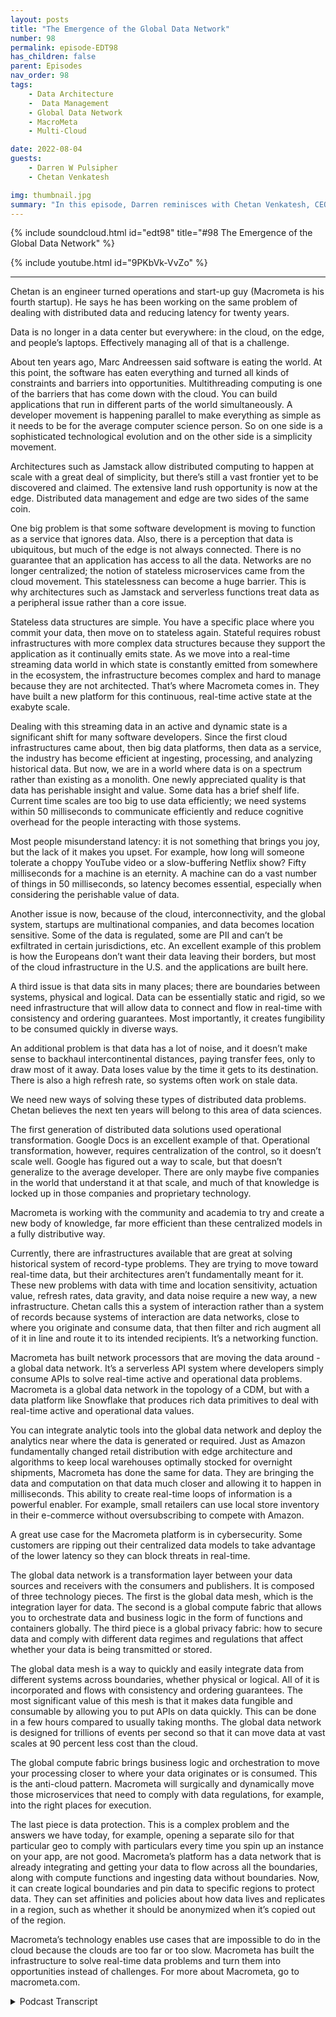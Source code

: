 ```yaml
---
layout: posts
title: "The Emergence of the Global Data Network"
number: 98
permalink: episode-EDT98
has_children: false
parent: Episodes
nav_order: 98
tags:
    - Data Architecture
    -  Data Management
    - Global Data Network
    - MacroMeta
    - Multi-Cloud

date: 2022-08-04
guests:
    - Darren W Pulsipher
    - Chetan Venkatesh

img: thumbnail.jpg
summary: "In this episode, Darren reminisces with Chetan Venkatesh, CEO of MacroMeta. Venkatesh has a long history of data management from the beginning days of Grid Computing and has started MacroMeta to tackle data management across the globally dispersed edge, data centers, and clouds. "
---
```


{% include soundcloud.html id="edt98" title="#98 The Emergence of the Global Data Network" %}

{% include youtube.html id="9PKbVk-VvZo" %}

---

Chetan is an engineer turned operations and start-up guy (Macrometa is his fourth startup). He says he has been working on the same problem of dealing with distributed data and reducing latency for twenty years.

Data is no longer in a data center but everywhere: in the cloud, on the edge, and people’s laptops. Effectively managing all of that is a challenge.

About ten years ago, Marc Andreessen said software is eating the world. At this point, the software has eaten everything and turned all kinds of constraints and barriers into opportunities. Multithreading computing is one of the barriers that has come down with the cloud. You can build applications that run in different parts of the world simultaneously. A developer movement is happening parallel to make everything as simple as it needs to be for the average computer science person. So on one side is a sophisticated technological evolution and on the other side is a simplicity movement.

Architectures such as Jamstack allow distributed computing to happen at scale with a great deal of simplicity, but there’s still a vast frontier yet to be discovered and claimed. The extensive land rush opportunity is now at the edge. Distributed data management and edge are two sides of the same coin.

One big problem is that some software development is moving to function as a service that ignores data. Also, there is a perception that data is ubiquitous, but much of the edge is not always connected. There is no guarantee that an application has access to all the data. Networks are no longer centralized; the notion of stateless microservices came from the cloud movement. This statelessness can become a huge barrier. This is why architectures such as Jamstack and serverless functions treat data as a peripheral issue rather than a core issue.

Stateless data structures are simple. You have a specific place where you commit your data, then move on to stateless again. Stateful requires robust infrastructures with more complex data structures because they support the application as it continually emits state. As we move into a real-time streaming data world in which state is constantly emitted from somewhere in the ecosystem, the infrastructure becomes complex and hard to manage because they are not architected. That’s where Macrometa comes in. They have built a new platform for this continuous, real-time active state at the exabyte scale.

Dealing with this streaming data in an active and dynamic state is a significant shift for many software developers. Since the first cloud infrastructures came about, then big data platforms, then data as a service, the industry has become efficient at ingesting, processing, and analyzing historical data. But now, we are in a world where data is on a spectrum rather than existing as a monolith. One newly appreciated quality is that data has perishable insight and value. Some data has a brief shelf life. Current time scales are too big to use data efficiently; we need systems within 50 milliseconds to communicate efficiently and reduce cognitive overhead for the people interacting with those systems.

Most people misunderstand latency: it is not something that brings you joy, but the lack of it makes you upset. For example, how long will someone tolerate a choppy YouTube video or a slow-buffering Netflix show? Fifty milliseconds for a machine is an eternity. A machine can do a vast number of things in 50 milliseconds, so latency becomes essential, especially when considering the perishable value of data.

Another issue is now, because of the cloud, interconnectivity, and the global system, startups are multinational companies, and data becomes location sensitive. Some of the data is regulated, some are PII and can’t be exfiltrated in certain jurisdictions, etc. An excellent example of this problem is how the Europeans don’t want their data leaving their borders, but most of the cloud infrastructure in the U.S. and the applications are built here.

A third issue is that data sits in many places; there are boundaries between systems, physical and logical. Data can be essentially static and rigid, so we need infrastructure that will allow data to connect and flow in real-time with consistency and ordering guarantees. Most importantly, it creates fungibility to be consumed quickly in diverse ways.

An additional problem is that data has a lot of noise, and it doesn’t make sense to backhaul intercontinental distances, paying transfer fees, only to draw most of it away. Data loses value by the time it gets to its destination. There is also a high refresh rate, so systems often work on stale data.

We need new ways of solving these types of distributed data problems. Chetan believes the next ten years will belong to this area of data sciences.

The first generation of distributed data solutions used operational transformation. Google Docs is an excellent example of that. Operational transformation, however, requires centralization of the control, so it doesn’t scale well. Google has figured out a way to scale, but that doesn’t generalize to the average developer. There are only maybe five companies in the world that understand it at that scale, and much of that knowledge is locked up in those companies and proprietary technology.

Macrometa is working with the community and academia to try and create a new body of knowledge, far more efficient than these centralized models in a fully distributive way.

Currently, there are infrastructures available that are great at solving historical system of record-type problems. They are trying to move toward real-time data, but their architectures aren’t fundamentally meant for it. These new problems with data with time and location sensitivity, actuation value, refresh rates, data gravity, and data noise require a new way, a new infrastructure. Chetan calls this a system of interaction rather than a system of records because systems of interaction are data networks, close to where you originate and consume data, that then filter and rich augment all of it in line and route it to its intended recipients. It’s a networking function.

Macrometa has built network processors that are moving the data around - a global data network. It’s a serverless API system where developers simply consume APIs to solve real-time active and operational data problems. Macrometa is a global data network in the topology of a CDM, but with a data platform like Snowflake that produces rich data primitives to deal with real-time active and operational data values.

You can integrate analytic tools into the global data network and deploy the analytics near where the data is generated or required. Just as Amazon fundamentally changed retail distribution with edge architecture and algorithms to keep local warehouses optimally stocked for overnight shipments, Macrometa has done the same for data. They are bringing the data and computation on that data much closer and allowing it to happen in milliseconds. This ability to create real-time loops of information is a powerful enabler. For example, small retailers can use local store inventory in their e-commerce without oversubscribing to compete with Amazon.

A great use case for the Macrometa platform is in cybersecurity. Some customers are ripping out their centralized data models to take advantage of the lower latency so they can block threats in real-time.

The global data network is a transformation layer between your data sources and receivers with the consumers and publishers. It is composed of three technology pieces. The first is the global data mesh, which is the integration layer for data. The second is a global compute fabric that allows you to orchestrate data and business logic in the form of functions and containers globally. The third piece is a global privacy fabric: how to secure data and comply with different data regimes and regulations that affect whether your data is being transmitted or stored.

The global data mesh is a way to quickly and easily integrate data from different systems across boundaries, whether physical or logical. All of it is incorporated and flows with consistency and ordering guarantees. The most significant value of this mesh is that it makes data fungible and consumable by allowing you to put APIs on data quickly. This can be done in a few hours compared to usually taking months. The global data network is designed for trillions of events per second so that it can move data at vast scales at 90 percent less cost than the cloud.

The global compute fabric brings business logic and orchestration to move your processing closer to where your data originates or is consumed. This is the anti-cloud pattern. Macrometa will surgically and dynamically move those microservices that need to comply with data regulations, for example, into the right places for execution.

The last piece is data protection. This is a complex problem and the answers we have today, for example, opening a separate silo for that particular geo to comply with particulars every time you spin up an instance on your app, are not good. Macrometa’s platform has a data network that is already integrating and getting your data to flow across all the boundaries, along with compute functions and ingesting data without boundaries. Now, it can create logical boundaries and pin data to specific regions to protect data. They can set affinities and policies about how data lives and replicates in a region, such as whether it should be anonymized when it’s copied out of the region.

Macrometa’s technology enables use cases that are impossible to do in the cloud because the clouds are too far or too slow. Macrometa has built the infrastructure to solve real-time data problems and turn them into opportunities instead of challenges. For more about Macrometa, go to macrometa.com. 


<details>
<summary> Podcast Transcript </summary>

<p>﻿1</p>
<p>Hello, thisis Darren Pulsipher, chief solutionarchitect of public sector at Intel.</p>
<p>And welcome to Embracing</p>
<p>Digital Transformation,where we investigate effective change,leveraging people, processand technology.</p>
<p>On today's episode,the emergence of the Global Data Networkwith co-founder and CEO of MacroMeta,</p>
<p>Chetan</p>
<p>Venkatesh.</p>
<p>Chetan welcome to the show.</p>
<p>Thank you very much, Darren.</p>
<p>It's a pleasure to be here.</p>
<p>I appreciate the opportunity.</p>
<p>So, Chetan, you are the CEOand co-founder of MacroMeta.</p>
<p>Why did you do this?</p>
<p>Well, you know, some people think I'mjust a sucker for punishmentbecause this is my fourth startup, Darren.</p>
<p>And, you know, I like to trulyhave been solvingthe same problem for 20 years now.</p>
<p>But, you know, it's what I call the spiralstaircase where you're sort of going up.</p>
<p>So you sort of see the same things,but you see them from different elevationsand that gives youa different perspective.</p>
<p>So just my background.</p>
<p>I'm an engineer turned,you know, operations and startup guyprimarily because Iwas not a great engineer,</p>
<p>I was an okay engineer,and there were peoplewho are way better than me.</p>
<p>And when I started to work with customers,</p>
<p>I realized, Hey, this is something I cando, which is take all this complextechnical stuffand translate it into the world of thecustomer in a way that makes sense to thembecause they don't careabout all this technical things.</p>
<p>They just want to solve a problem.</p>
<p>And so, yeah, I luckily for me,there's a place in the world.</p>
<p>So I was able to sort oftake those complex technical ideas and,and turn that into business value.</p>
<p>And I've been working in data basesand datainfrastructure for 22 years,three startups prior to this,most of them dealing with distributed dataand trying to reduce latency.</p>
<p>So I've been trying to help the worldsave milliseconds for 20 years now.</p>
<p>Yeah.</p>
<p>So I might have given you, you know,a few seconds back in your life, Darren.</p>
<p>Well, there you go.</p>
<p>Thank you very much for this.</p>
<p>I want to know what you did with those.</p>
<p>I completely wasted on downloadingcat videos on YouTube.</p>
<p>That's what I did.</p>
<p>Well, my my mission is accomplished.</p>
<p>Well, I'm glad that you're up leveling,because you and I are very similarthis way.</p>
<p>I'm an okay engineer.</p>
<p>Software engineer,but where my superpowers like yours.</p>
<p>Right.</p>
<p>I can take really complex ideas andmake it easier for people to understand.</p>
<p>So we'll see how good both of us do today.</p>
<p>Making the complex worldof data management,especially now that data is no longerin your data center.</p>
<p>Right.</p>
<p>It's it's in the cloud. It's on the edge.</p>
<p>It's on people's laptops.</p>
<p>It's on mobiledevice. It's everywhere now.</p>
<p>And how do you effectively manageall of that?</p>
<p>That's that's going to be tough.</p>
<p>Yeah.</p>
<p>You know, we live, I think, insort of the wild west of data now.</p>
<p>You know, Marc</p>
<p>Andreessen said something like</p>
<p>Software is eating the world or somethingand that about ten, 12 years back.</p>
<p>And I think software is sortof eating everything at this point.</p>
<p>And largely turned,you know, all kinds of constraintsand barriers into opportunities.</p>
<p>And one of the barriersthat's come down with cloudnow is just multi reason computing.</p>
<p>You canyou can basically build applicationsthat run in different parts of the worldat the same time. How crazy is that?</p>
<p>And it's pretty crazywhen you think about it.</p>
<p>You Yeah.</p>
<p>And more importantly,</p>
<p>I think what's exciting is thatthere is this developer movementthat's happening in parallelto make everythingsimple, as simple as it needs to befor you to be able to use them.</p>
<p>The averageperson, you know, with somecomputer science backgroundcan build these types of things.</p>
<p>So it's really interestingbecause we've got on one sidethis very sophisticated technologyevolution and the other sidea simplicity movementcoming from developersto make everything simple and easy to use.</p>
<p>And you're seeing fabulous, amazingconstructs like Jam Stack, for example,that allow this sort of distributedcomputing to happen at scalewith a great deal of simplicityand super exciting stuff.</p>
<p>But, you know,there's still so much of openspace and vastfrontier yet to be discovered and cleaned.</p>
<p>And I think that's sort of the big landrush opportunity at the edge.</p>
<p>Distributed data management in edgeare just two sides of the same coin.</p>
<p>They're almost synonyms in many ways.</p>
<p>So yeah, what I found onthis is really interestingbecause you talkedabout the software developersand that whole communitythat's been built aroundserverless function as a service.</p>
<p>Like jam stacks and things like that.</p>
<p>They all ignore data.</p>
<p>Yeah.</p>
<p>There's this obsession.</p>
<p>That datais ubiquitously available everywhere.</p>
<p>And what I have learned by workinga lot on the edge is</p>
<p>I have a lot of edgenow that isn't connected all the time.</p>
<p>I can't guarantee that my applicationhas access to all the data all the time.</p>
<p>So this is a bit this is a big problem.</p>
<p>It is a huge problem.</p>
<p>And, you know, a part of it is that we'vebeen spoiled by centralized computing.</p>
<p>You know, think about it all.</p>
<p>Your network was centralized, right?</p>
<p>Hey, you bring all your data andturn it into one giant pile in one place,and then you can slice and dice itwith consistencywith all these different guaranteesthat are called acid.</p>
<p>You know, all that fun stuff, right?</p>
<p>And so we got spoiled.</p>
<p>And so one of the thingsthat came out of the cloud movement,which is a pattern in the cloud, butis an anti pattern when it comes to datamanagement, especially distributed data,is this notion of stateless microservices.</p>
<p>You know, stateless worksgreat for decoupling data and compute.</p>
<p>But to your point,when data is distributedand you need to bring compute toour data is not we're not shipping datato our computers that statelessnessends up becoming the huge barrier.</p>
<p>And so you actually need to embracea more stateful way of doing things.</p>
<p>And so you're right, you'reabsolutely right.</p>
<p>People have not figured outhow to do stateful things.</p>
<p>And that's why Jam Stack and all theseserverless functions and all that stufftreat data as sort of a second classcitizen, as a sort of a,you know, a peripheral issue,not a core issue.</p>
<p>Yeah. Which I think is hilarious, right.</p>
<p>When you think about it,why do we even write code?</p>
<p>Yeah, to do something with data.</p>
<p>To do something with data.</p>
<p>Well, I guess if you're a gamerand now you're still doing somethingwith data, but you.</p>
<p>Know, I mean, yeah, yeah.</p>
<p>I mean.</p>
<p>You always are.</p>
<p>And so this concept of,oh, I'm just I'm stateless.</p>
<p>I don't get I,</p>
<p>I don't know where it came from exceptexcept for, I guess, a very focusedand myopic view of the present.</p>
<p>But the future that we have today,it falls apart.</p>
<p>Well, you know, I if I could take a minuteto talk about state versus statelessness,because it's an really interesting issuewe don't appreciate.</p>
<p>And they'll give a little bitof a historical picture here.</p>
<p>We don't appreciate statelessnessas really a consequence of very good</p>
<p>UNIX design philosophy.</p>
<p>Like POSIX basically cleaned up stateand said State has to be thesediscrete things and it goesinto specific places at specific times.</p>
<p>And it created this very clean separationbetween compute and state and allowed,you know, statelessness to come as a as asa, as a first order consequence of that.</p>
<p>Right or state fulness.</p>
<p>You know, if you it complicatesthe state complicates everything.</p>
<p>It makes everything expensive. Oh,yeah, yeah, yeah.</p>
<p>And it forces peopleto start thinking in data structuresthat are not easy to reason with.</p>
<p>And that's the hardest problemabout state.</p>
<p>You know, when you're stateless, your datastructures are super simple, right?</p>
<p>And you have a very specific way placesat which you commit your dataand then you move onand you stateless again. Right?</p>
<p>So you kind of,you know, build up a little bit of stateand then you write itand then you move on.</p>
<p>So at any point you lose something.</p>
<p>It's that little bit of intermediary statethat you build up, right?</p>
<p>Versus in stateful,you need infrastructuresthat are far more powerful,that are even structurally more complexbecause they're supporting the applicationas it continually emits state.</p>
<p>And we're moving into a real timestreamingdata world and that's continuallyemitting state from somewhere.</p>
<p>And so the infrastructuresare just not designed for that.</p>
<p>And that's where my company Macromediacomes in, because we really builta new platform for this sort ofcontinuous, real time active statethat is happening at the Zara better,you know, whatever gajillionbyte scale scheduling invites.</p>
<p>Yeah, exactly.</p>
<p>You know, this is interestingbecause I've been doing a lot of researchin O.T infrastructureand the difference between opportunityot how state ownedall Iot devices have state right.</p>
<p>And I think this is fascinatingthat you brought up thatyou know the IT worldwe kind of separated the two.</p>
<p>Maybe why that might bewhy there's so much contentionbetween the opportunity professionalsand industries as a whole,because on the IT side,we've kind of ignored state.</p>
<p>But I like how you said nowwe've got streaming data that has activedynamic state.</p>
<p>I mean that'sthat's a major shift for a lot of I.T.software developers.</p>
<p>Yeah.</p>
<p>You know,</p>
<p>I mean, again, I take an evolutionaryperspective.</p>
<p>Almost everything we've done with datais historical in nature.</p>
<p>We're great at looking at the rearviewmirror and saying, ha, you know, that</p>
<p>I passed that thing already or a pastthis last quarter or last season.</p>
<p>But we're terribleat looking at the windscreenand seeing what's coming our way.</p>
<p>Our systems don't support that,which is counterintuitive.</p>
<p>You'd think that, you know,just given the human,you know, neural bias, right, towardspredicting the future,we would have been overly investedin technologies that allow you to processdata in real time.</p>
<p>But no, we've actually builta great competence and process and datathat's historical.</p>
<p>And that's actually what what'swhat's really, in my opinion,the shift that's happening this decade.</p>
<p>A lot of what we didsince the first cloud infrastructures cameand then the big dataplatforms came and then,you know, data as a service started in</p>
<p>March was just get very efficientat ingesting and processingand analyzing historical data.</p>
<p>But now we're starting to get into a worldwhere data needs to be,you know, kind ofyou need to think of data as on a spectrumrather than as these, you know, just onemonolithic, monolithic thing, because datahas maybe five or six qualitiesthat are now starting to get appreciate.</p>
<p>The first one is data has perishableinsight, value data has shelf life.</p>
<p>Right.</p>
<p>I when you first brought this up,</p>
<p>I thought this is hilariousbecause the first thing that came tomy mind is bananas, right?</p>
<p>Because bananas it I lived in Brazilfor two yearsand I know what real ripe bananas are.</p>
<p>We don't have those in the U.S.unless they're like, totally brown. Yeah.</p>
<p>But to have a very ripe banana,you watch it go through its progressand then it spoils.</p>
<p>So you're saying the same sort of thingwith data.</p>
<p>It has really important value,but as time goeson, that value can spoil over time.</p>
<p>Right.</p>
<p>They have their shelf life and data.</p>
<p>And I think of then, you know,there's different types of shelf life.</p>
<p>There's datathat is valid in tens of milliseconds,you know, hundreds of milliseconds.</p>
<p>There's some value there.</p>
<p>And then it's sort of the halflife of that datajust sort of falls off the cliff.</p>
<p>There's not not enough valuable things.</p>
<p>And then there's other forms of datathat are sort of really hundredsof milliseconds of secondsand so on and so forth.</p>
<p>The big data systemsreally operate at the level of,you know, many seconds,multiple seconds and onwards to minutes.</p>
<p>But substantially, almost everythingwe want to do, which comes with theyou know, which comeswith trying to interactbetween systems or people in systems.</p>
<p>You know, those timescales are too big,our brains too fast for those timescales.</p>
<p>So we need systemsthat are really within 50 millisecondsfor us to build,you know, to be able to communicateefficiently and reduce cognitive overheadfor those people who are interactingwith those systems.</p>
<p>Latency is actually it's not it's notlatency is a big cognitive overloadfor most people. I mean, imaginewatching a choppy video on YouTube.</p>
<p>You hate it, right?</p>
<p>I mean. We go, oh, yeah, yeah,</p>
<p>I change channel.</p>
<p>You change channels, right?</p>
<p>I mean, the minute your Netflix startsto buffering your screen, you know,you're like,what's going on? And you know, you're up.</p>
<p>So latency, most people misunderstand.</p>
<p>It's not something that gives you joy.</p>
<p>The lack of latency makes you very upsetand angry.</p>
<p>It's just a cognitive functionof our brains right now.</p>
<p>That's human latency, right?</p>
<p>Our perceptions of latencyare like 75 milliseconds and beloware 50 milliseconds, and below 50milliseconds for a machine is an eternity.</p>
<p>You know, it can do a gazillion thingsin those 50 milliseconds.</p>
<p>So latency ends up becoming sort of thisvery key thing.</p>
<p>And so when you start to look through,you know, data has shelf lifeand perishable valuethere, you just start to see problemsin a little bitof a different perspective.</p>
<p>The second issue isand now because of cloud and, you know,interconnectivity and global system,the startups are global companies.</p>
<p>Now, it's not like the old dayswhere you had to be an IBM,you know, to be in 20 countries. Right.</p>
<p>I mean, my tiny little startup,</p>
<p>Right.</p>
<p>We operate in all these different regimes.</p>
<p>And so everyone's globaland their data is location sensitive.</p>
<p>Now, some of that data is probablyregulated.</p>
<p>You know,you've got some PII, you're connecting.</p>
<p>And guess what,if you're in certain jurisdictions,that data can't be exfiltrated.</p>
<p>You shouldn't be sending itout of the country.</p>
<p>This whole privacy shield,you know, thing that happenedbetween the US and Europeis a great example of that.</p>
<p>The Europeans really don't want their dataleaving their borders,you know, and unfortunately, guess what?</p>
<p>All the cloudinfrastructure is mostly hereand we build our applications here.</p>
<p>You know, it'snot because we want everyone's data, it'sjust because this is where we builtthe data centers in the clouds.</p>
<p>Right. Right.</p>
<p>So so there are some interesting problemswith data center relocation, anything.</p>
<p>The third part of this is also that datasets in all these kinds of places.</p>
<p>There are boundariesbetween systems, physical boundaries.</p>
<p>There are different data centers.</p>
<p>They're different parts of the worldare geographically distributedor there are logical boundaries,which is I've got an app that needs datathat's in this part of the business.</p>
<p>And another part of datathat's in a, you know, supply chainwith a partner, for example.</p>
<p>So dataessentially is very static in origin.</p>
<p>And what we need is infrastructuresthat allow you to connectdata, get it flowing in real timewith consistency guarantees,with ordering guarantees,but most importantly,be able to turn that dataand know you know, fungibility, createfungibility with the data,allow it to be consumedvery rapidly and quickly in diverse waysthrough putting APIs on that data.</p>
<p>So that's sort of the second thingthat's driving a lot of this movementaway, right towards distributed,which is the location and the boundaries.</p>
<p>And third thing is a lot of datajust has a lot of noise in it.</p>
<p>There's very little signal, lots of noise,and it makes no sense to backhaulall of that dataintercontinental distances,paying transfer fees to our networkproviders only to draw most of it away.</p>
<p>You know, when we get it all therebecause we're filtering or aggregatingor doing things like that.</p>
<p>So when you start to appreciate,you know, these aspects of data gravity,that data originatesin certain places and loses valueby the time it gets to its destinationthat there is location, boundariesand sensitivity to those things.</p>
<p>There's also highrefresh rate and changes in data, right?</p>
<p>I mean, a lot of systems are busychange to process data.</p>
<p>You know,</p>
<p>I'll take data from this system, processit and push it on to the next thing.</p>
<p>Right.</p>
<p>And what ends up happeningis, you know, you start to see datathat is very high refresh rate.</p>
<p>And so systems are working on staleversions of data.</p>
<p>They're not seeing the latest versionof the datathey've computed on somethingthat's stale.</p>
<p>It's kind of likethe whole Scarlett problem.</p>
<p>When we look into the sky,we're seeing light from starsthat came up billionairesback, right? A million years back.</p>
<p>Yeah, well, guess what?</p>
<p>In terms of latency,your system is seeing datathat could, you know, metaphoricallyspeaking, is a million years old.</p>
<p>It's it's useless.</p>
<p>You know, that's because it's stilland so we need new infrastructures.</p>
<p>We need new ways of solvingthese type of distributed data problems.</p>
<p>And, you know, I'm</p>
<p>I think the next ten years belongs to thisthis area of data sciences. So.</p>
<p>So do you think this is I mean, can Im</p>
<p>I just going to fix thiswith this infrastructure changesor is this going to cause a paradigmshift as in programing models as wellwhere or can I can I leverage what I'vewhat I've just spentthe last 20 years doing right.</p>
<p>Can I leverage that stuff in in thisnew world where data is king or not?</p>
<p>I know you see where I'm going with that.</p>
<p>No, I think it has to be incremental.</p>
<p>Otherwise it's not going to get broadscale adoption.</p>
<p>I mean, we are an incremental speciesand civilization, right.</p>
<p>Disruptive changes,as much as they're disruptive,still have some sort of an on on rampon on board that you can get on the right.</p>
<p>And I think we saw thatwith the first generationof distributed data solutions,a lot of folks tried to build distributeddata solutionsusing some exotic technologies.</p>
<p>You know, maybe five, ten years back,there was those technologies calledoperational transformation.</p>
<p>And, you know,</p>
<p>Google Docs is a great example of that.</p>
<p>And everybodythought operational transformation ishow we're going to solve this data problemfor distributed data.</p>
<p>But operational transformationrequires centralization of the control.</p>
<p>There.</p>
<p>And so it doesn't scale very wellbecause the more participants you havethat are trained to distribute dataand coordinate consistencyin ordering of data, in that centralizedlayer becomes a chokepoint.</p>
<p>Now, in Google's case,they've got extensive infrastructure,very smart scientists,and they've figured out a wayto make operational transformation workat scale with things like Google Docs.</p>
<p>But that doesn't generalizevery well to the average developer, right.</p>
<p>In fact, if you think about distributeddata problems,there aremaybe only five companies in the worldthat really understand it at that scale.</p>
<p>Stats Amazon, Google, Facebookand your and Google.</p>
<p>Right. Those are the five companies. Yeah.</p>
<p>And so most of the body of knowledgeabout how to solve distributed dataat scale is locked up in those companiesand proprietary tech in, youknow, in Indiaand what we're doing at macroat least is sort of working with communityas well as with the with with academiato try and createjust a new body of knowledge,far more efficient than some of these,you know, centralized modelsto be able to do thisin a fully distributive way.</p>
<p>You know, this this reminds mea lot of the problem that wasprevalent in the late ninetiesand early 2000with high performance computing,same same similar type of problemwhen they startedbuilding the first clouds,which they call grids.</p>
<p>Yeah.</p>
<p>With disparate systemsscattered all over the place,they have the same sort of problem.</p>
<p>I have data that needs to be scatteredall over the place, but I need itwith low latency.</p>
<p>I need it as close to the computeas it is.</p>
<p>Do we have any learnings from from that,that old grid storage space?</p>
<p>Absolutely.</p>
<p>I mean, Hadoop is and is theis the consequence of that, right?</p>
<p>Yeah, that's. True. Yeah.</p>
<p>I think great things came out of the HPCclustering grid stuff.</p>
<p>I mean, you're giving me memoriesover here and remembering</p>
<p>Linux in the Bill</p>
<p>Wolff project from back in the early 2000.</p>
<p>That's right.</p>
<p>It was so exciting because suddenlyyou could put things together.</p>
<p>There was another amazing I'm sorry,</p>
<p>I'm going to reminisce for a second,but one of my. Oh, that's fine.</p>
<p>One of my favorite projectsfrom that time wasa project called Mosaics Open Mosaics from</p>
<p>I remember,</p>
<p>I think it might have been a universityin Israel that that did that.</p>
<p>I believe it was a moshesomething or the otherwho built that amazing piece of tech.</p>
<p>And I built my first 3D rendering farmusing that technology as myyou know, people are buildingrendering fonts today.</p>
<p>I built an IT rendering farm as a service,you know, 15 years back using open mosaicsbecause you could uploada raytracing file and we would farm it outusing open mosaics of 25 servers.</p>
<p>That's hilarious.</p>
<p>Yeah.</p>
<p>I wrote I wrote my seniorthesis on distributed raytracing.</p>
<p>Oh, wow. Yeah. Soare we the same person?</p>
<p>I know we might be the same person.</p>
<p>It feels, like, hilarious.</p>
<p>It feels like you're just.</p>
<p>We're versions of each other here.</p>
<p>Yeah, we are. This is.</p>
<p>This is pretty funny.</p>
<p>Yeah. Yeah.</p>
<p>All right, so solet's dig into a little biton what Macromediahas tackled and how,you know, as a developeror maybe not even as a developer, right?</p>
<p>As a systems engineer, as a solutionsengineer, how would I leverage somethinglike what you guys provide?</p>
<p>Is it just this,hey, data is available everywhereor what exactlywhat exactly did macrame tackle for us?</p>
<p>Yeah.</p>
<p>So, you know, we think thatthere's already a lot of high quality,you know, infrastructure availablefor solvingsort of this historical systemof record type of problems.</p>
<p>I mean, we've got databasesthat are amazing.</p>
<p>Yeah, right.</p>
<p>And today,you know, you can go to the cloudand you can fire up a plan at scaleor nobody else.</p>
<p>And you can throw infiniteamounts of historical data at itand it'll chop it up like a champion.</p>
<p>Right.</p>
<p>And, you know, same thing with data lakes.</p>
<p>You've got snowflakes,you've got you know,you've got the databricks of the world,all that.</p>
<p>They're great at historical stuff andthey're trying to move towards real time.</p>
<p>But their architectures fundamentallyaren't meant for these things.</p>
<p>They're rare view systems,as I like to call them.</p>
<p>But these new problems with datawhere there's time sensitive location,sensitivity, actuationvalue, refresh rates, data, gravity,data, noise, they require a new way,a new infrastructure.</p>
<p>And I think of theseas systems of interactionbecause they're closerto where data originates,they're closer to where data is consumed.</p>
<p>The closer where people are.</p>
<p>And so you can solve systemsof interaction problemswith systems of recordbecause systems of record,our databases in beta are houses,systems are actually a dealer networksbecause here you need to ingest data,you need to filter and rich augmentall of that in line and you need to rootdata to its intended recipients.</p>
<p>Systems are people.</p>
<p>It's a network, it'sa networking function.</p>
<p>Now, suddenlyyou need to start data like packetsand you need network processorsthat are moving data around.</p>
<p>And that's what McNamara has built,which is a, you know, aglobal data network.</p>
<p>And it's a serverless</p>
<p>API system, is a serverless platformthat developers simply consumer APIsand we now give them these abilitiesthrough those APIs to solve these,you know, real time active data,operational data problems that we have.</p>
<p>And, you know, just to double click one,they're deep into the global data networkthat MacRobert operates.</p>
<p>Think of it as sort of ace, you know,something like Akamai, a CDP, right?</p>
<p>A topology like a CDM,but a data platform like Snowflake.</p>
<p>Imagine you smash those two together in ain one of those actual linearaccelerators, right?</p>
<p>Like the one in CERN.</p>
<p>And, you know, you got this exoticnew infrastructure that came outfrom smashing these two prototypes.</p>
<p>That's what Macromedia is.</p>
<p>It's a global data networkin the topology of a CD,unlike Akamai or Cloudflare vastly.</p>
<p>But on the other end, it'sactually a data platformlike Snowflake and MongoDBthat gives you very rich data primitivesto be able to deal with these real timeactive data operational datavalues.</p>
<p>So I can take my analytics set.</p>
<p>I want to do on real timeand the tools that I'm used to using,and I can integrate them inwith this global data networkso that I can deploy these analyticsanywhereclose to where the data is generatedor where the data isrequired, where the data comes in, correctis that exactly.</p>
<p>So exactly.</p>
<p>Instead of</p>
<p>I'll give you a couple of direct examplesin the retail world, for example,you know, we're all used to gettingnext day delivery or same daydelivery in many cases.</p>
<p>And that's the Amazon nowadays. We are.</p>
<p>We are. Right.</p>
<p>And that's the Amazon prime effect.</p>
<p>But remember, five years, six years backwhen we didn't have it, you know,you usually take weeks,two weeks to get to us,but we're not going backto that world anymore because Amazonfundamentally changed retail distributionwith an edge architectureinstead of fulfilling everything from,you know, a single fulfillment centerin a state or in a region,they built caches of physical goodsclose to you and me so that when we order,they can basically locatewhich is the closest placeand ship it from there to us. Right.</p>
<p>And then clever algorithmskeep telling themwhat are the most popular thingsto keep on different caches, basically.</p>
<p>So what we're what management has doneis fundamentally build the Amazon</p>
<p>Prime for data, which is we're basicallybringing data and computation on that datamuch closer to where you are and allowingthat to happen in milliseconds.</p>
<p>So we can allow you, for example,to put our network in four of your apps.</p>
<p>And, you know, in retail as an example,a lot of retail customers use usas a way to connect the in-store inventorywith their fulfillment systemand the e-commerce system.</p>
<p>So as an example,you're shopping for hardware,you're doing a new newborn project,you go to your favorite,you know, version of Home Depotor whatever that is as you're shoppingand you add things to your basket,those are itemsthat are actually in the closest store youso you never get oversubscribedbecause that's one of the biggestfrustrations.</p>
<p>For example,people are doing these things out,which is I bought five carts from here.</p>
<p>They ran out.</p>
<p>I got to go to the next door.</p>
<p>Where's the visibility for all of this?</p>
<p>So this ability to create real timeloops of data and retailersis extraordinarily powerfulbecause it allows the small guyswho don't have Amazon's computer scienceand cloud and all of thatto really be able to compete with Amazon.</p>
<p>So, you know, we're seeing a lot of thatsort of intersection of retailingand adsand real time data as a powerful enabler.</p>
<p>Another one is in cybersecurity.</p>
<p>Some of our customers are cybersecurity enterprises that are ripping outtheir centralized data modelsand creating distributed data modelsto take advantage of lower latency sothey can block threats in real time now.</p>
<p>Yeah, so that's a really good use casebecause the sheer volume of datathat's generated from network logsor systemlogs, host logs is, is huge.</p>
<p>And today I was talking to aagency in the U.S.government.</p>
<p>They bring all their cyber threat logsback to the U.S.to do all their processing.</p>
<p>And then they'll tell you two days later,if you've been there, you can't do that.</p>
<p>So with your guys's stuff,</p>
<p>I can push that analyticsout to the edge very easily, right?</p>
<p>I do.</p>
<p>Do I have to do you guys have likeorchestration where I can say, hey,go run this on all these types of dataand it will distribute my,my and my containers or analytics,it'll distribute those out.</p>
<p>Or do I have to do that distributionmyself?</p>
<p>No, you don't have to do the distributionyourself.</p>
<p>You connect us to your data sourcesand your data destinations,and we sit in the middleand take care of all of this in real.</p>
<p>Time for you.</p>
<p>So it's ours.</p>
<p>So you take careof all the orchestration of data.</p>
<p>I'm dropping my service, mymy stateless server serverlesscontainer close to where the data isand it can do its job.</p>
<p>If I can share three slides,it might actually be helpful.</p>
<p>Is that something I could do?</p>
<p>Absolutely. Yeah.</p>
<p>Okay, great.</p>
<p>Absolutely.</p>
<p>So as I was explaining, the Global Data</p>
<p>Network really addresses sort of thisreal time needs around dataand data management and analytics.</p>
<p>Right? And it sort of acts as a plumbing.</p>
<p>It's a little transformation layerthat you put between your data sourcesand receiverswith the consumers and the publishersand it sort of takes care of it.</p>
<p>It's composed of three technology pieces.</p>
<p>The first is what we call the global datamesh.</p>
<p>It's the integration layer for data.</p>
<p>The second is a global compute fabricthat allows you to orchestrate dataand business logic in the formof functions and containers globally.</p>
<p>And then the third pieceis what we call the global privacy fabric,which is the way to secure dataand comply with different data regimesand regulations that might be in effectwherever your data is, you know, eithertransmitting or being stored.</p>
<p>So let's start with the global data mesh,which really is a way for youto integrate data from different systemsjust very quickly and easily.</p>
<p>So you've got systems that are sitting in,you know, across different boundaries,maybe physical boundaries of data centerand region,maybe they're geo distributed data.</p>
<p>Some is in Europe, some is over here.</p>
<p>Maybe it's logical.</p>
<p>You've got datain one part of your business and systemsin one part of your business and maybeother data partner systems, for example.</p>
<p>And so the data mesh acts as a wayfor you to integrate all of this stuffand get data flowing with consistencyand with,you know, ordering guarantees,which is one of the biggestand hardest problems over herebecause getting in get really, you know,you can get all kinds of twisted ways,right when you start getting it flowing.</p>
<p>But the biggest value of this globaldata mesh is that it makes datafungible and consumable by allowing youto put APIs on data very, very quickly.</p>
<p>So, you know, you might spend monthstrying to, you know,clean your dataand then put an API on it over here.</p>
<p>Is that global data mesh?</p>
<p>That's usually a couple of hours of work,for example.</p>
<p>Now, so once the data has been sortof connected and it's flowingand you put an API on top of itand we can do this at vast scales.</p>
<p>I mean, today our global data networkalready handles billions of eventsper second globally,but it's really designedfor trillions of events per second,you know, and so this is an infrastructuredesigned to move dataat vast scales at a very economical costcompared to the cloud.</p>
<p>I mean, we can move data at 90%less cost in one day,that 90% less cost because ofsome of the proprietary pieces over here.</p>
<p>So this is the first piece of the journey.</p>
<p>And then the second piece of the journeyis now bringing business logicand orchestration to move your processingcloser to where your data is originatingor data is being consumed.</p>
<p>This is the anti cloud patternin the cloud.</p>
<p>We shy. Yeah.</p>
<p>We ship data and everything to the.</p>
<p>Yeah we should be delighted computewhich is very far awaysometimes intercontinental distanceshere we flip it,we ship the computer where the data is.</p>
<p>And so with Macromedia you can actuallypoint us to your microservices, right?</p>
<p>And we will surgically movethose microservices that benefitor need to comply with data regulations,for example, and keep themdistributed and move them into a regionwhere that where that process of work,all of this is done dynamically.</p>
<p>And that's why we call it a network,because it's routing a lot of these thingsand putting them in the right placesfor these things to execute.</p>
<p>And, you know, substantially,once you've done the global,you've got the data mesh to integratedata, you've got the compute.</p>
<p>Now that's serving dataon top of that are ingestingand processing data and analyzing data.</p>
<p>Now you need to start worrying about thenext order of problems, which is, yeah.</p>
<p>I was going to sayprotection of data, right?</p>
<p>I, you mentioned it earlier in the podcastwhere you've got</p>
<p>GDPR, you got California's Privacy Act,so you need some kind of access controlover all this data as well.</p>
<p>Right, exactly.</p>
<p>And these are really hard problems.</p>
<p>And the answers we havetoday are terrible.</p>
<p>Your answer really is going to open upa separate you know, goingto open up a separate silo,you know, an instance of your appfor that particulargeo to comply with those particular.</p>
<p>And then, you know, every time you spinone of those up, you need a separate team.</p>
<p>Everybody on security surfacethat is exploded.</p>
<p>It's just an ugly,ugly way of doing things.</p>
<p>And so, you know, in McNamara's view,we've this is the data network that'salready integrating and getting your datato flow across all these boundaries.</p>
<p>Now you've got compute functionsalso being able to serve and,you know, ingest data on top of thatwithout boundaries.</p>
<p>Well, nowwe can basically create logical boundariesand we can pin Japan and Geofence datato specific regions.</p>
<p>We can set affinities and policiesabout how data lives in a region,how it replicates, should it be anonymizedwhen it's replicated out of the region?</p>
<p>For example.</p>
<p>See, I, I love your guys's approachbecause it put data as the primary userinstead of the secondarysecond class citizen,which it has been for the last 40 years.</p>
<p>I love this, a great approach.</p>
<p>So how do people find out more about this?</p>
<p>Yeah, about Macromedia.</p>
<p>Just go to your websiteor how do they get in contact with you?</p>
<p>The best way to to learnmore about Macromedia is go to our website</p>
<p>WW Macromedia dot comand you know we've got a lotof educational material over hereand it's a brave new worldand it's exciting time,you know, for folks who want tosort of explore this new frontier with us,what I can tell you is that there aresome use cases that are, you know,extraordinarilythat impossible to do in the cloud.</p>
<p>I call them impossible appsbecause the clouds are too faror it's too slowand it just is not a good purpose.</p>
<p>Fit for these types of problems.</p>
<p>And so for those classes of real timedata problems, you know, we've builtan infrastructure to solve thembecause we've been thinking hardabout this for now seven or eight years,about what the next ten years of statefuldata computing is in the visible world.</p>
<p>And that's what the platformis really designed to do.</p>
<p>So as much as this is sort of my marketingspiel over here, I like to say that,you know, the next ten years are reallyabout these global data problems.</p>
<p>And, you know, customershave all these emerging data problems.</p>
<p>And, you know, we're a platformthat can help very quickly and easilyturn them into opportunitiesrather than, you know, big challenges.</p>
<p>Hey, Chetan,thank you again for coming on the show.</p>
<p>This has been insightful.</p>
<p>We most definitely want you to come back.</p>
<p>I loved it because we canwe can reminisce.</p>
<p>Yeah.</p>
<p>Let's talk about the the early 2000sbecause I think that was sort of yeah,that was the Cambrian era of computerscience to me because all the.</p>
<p>Absolutely.</p>
<p>You know and I also maybe one last pieceof reminiscing before I say, but</p>
<p>I almost feel like everything we do inthe cloud is just basically puttinga more fungible interfaceon top of mainframes.</p>
<p>Literally every data structure inventedthe mainframe worldhas become a service in the cloud.</p>
<p>Yep, it has. You're right. You're right.</p>
<p>Yeah.</p>
<p>We've got to change that paradigm.</p>
<p>We do.</p>
<p>So. All right.</p>
<p>Hey, thanks again, Chetan. My pleasure.</p>
<p>Take care.</p>
<p>Thanks so much for having me. Thatthank you for listening to Embracing</p>
<p>Digital Transformation today.</p>
<p>If you enjoyed our podcast,give it five stars on your favoritepodcasting site or YouTube channel.</p>
<p>You can find out more informationabout embracing digital transformationand embracingdigital.orguntil next time, go out anddo something wonderful.</p>

</details>
